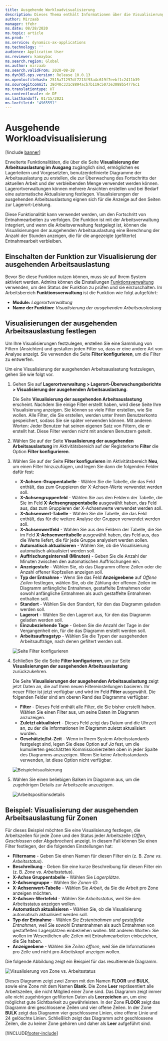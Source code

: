 ```yaml
---
title: Ausgehende Workloadvisualisierung
description: Dieses Thema enthält Informationen über die Visualisierung der ausgehenden Arbeitsauslastung. Mit dieser Funktionalität können Lagerort-Manager und Vorgesetzte benutzerdefinierte Diagramme zur Arbeitsauslastung erstellen, mit denen der Fortschritt der aktuellen Arbeit und die verbleibende Menge überwacht werden kann. Lagerortverwaltungen können mehrere Ansichten erstellen und bei Bedarf eine automatische Aktualisierung festlegen.
author: Mirzaab
manager: tfehr
ms.date: 08/28/2020
ms.topic: article
ms.prod: ''
ms.service: dynamics-ax-applications
ms.technology: ''
audience: Application User
ms.reviewer: kamaybac
ms.search.region: Global
ms.author: mirzaab
ms.search.validFrom: 2020-08-28
ms.dyn365.ops.version: Release 10.0.13
ms.openlocfilehash: 2515a71297df7213f93a4c619f7eebf1c2411b39
ms.sourcegitcommit: 38d40c331c8894acb7b119c5073e3088b54776c1
ms.translationtype: HT
ms.contentlocale: de-DE
ms.lasthandoff: 01/15/2021
ms.locfileid: "4965551"
---
```

# <a name="outbound-workload-visualization"></a>Ausgehende Workloadvisualisierung

[!include [banner](../includes/banner.md)]

Erweiterte Funktionalitäten, die über die Seite **Visualisierung der Arbeitsauslastung im Ausgang** zugänglich sind, ermöglichen es Lagerleitern und Vorgesetzten, benutzerdefinierte Diagramme der Arbeitsauslastung zu erstellen, die zur Überwachung des Fortschritts der aktuellen Arbeit und der verbleibenden Menge verwendet werden können. Lagerortverwaltungen können mehrere Ansichten erstellen und bei Bedarf eine automatische Aktualisierung festlegen. Visualisierungen der ausgehenden Arbeitsauslastung eignen sich für die Anzeige auf den Seiten zur Lagerort-Leistung.

Diese Funktionalität kann verwendet werden, um den Fortschritt von Entnahmearbeiten zu verfolgen. Die Funktion ist mit der Arbeitsverwaltung integriert, und wenn die Arbeitsverwaltung festgelegt ist, können die Visualisierungen der ausgehenden Arbeitsauslastung eine Berechnung der Anzahl der Stunden anzeigen, die für die angezeigte (gefilterte) Entnahmearbeit verbleiben.

## <a name="turn-on-the-outbound-workload-visualization-feature"></a>Einschalten der Funktion zur Visualisierung der ausgehenden Arbeitsauslastung

Bevor Sie diese Funktion nutzen können, muss sie auf Ihrem System aktiviert werden. Admins können die Einstellungen [Funktionsverwaltung](../../fin-ops-core/fin-ops/get-started/feature-management/feature-management-overview.md) verwenden, um den Status der Funktion zu prüfen und sie einzuschalten. Im Arbeitsbereich **Funktionsverwaltung** ist die Funktion wie folgt aufgeführt:

- **Module:** *Lagerortverwaltung*
- **Name der Funktion:** *Visualisierung der ausgehenden Arbeitsauslastung*

## <a name="set-up-outbound-workload-visualizations"></a>Visualisierungen der ausgehenden Arbeitsauslastung festlegen

Um Ihre Visualisierungen festzulegen, erstellen Sie eine Sammlung von Filtern (Ansichten) und gestalten jeden Filter so, dass er eine andere Art von Analyse anzeigt. Sie verwenden die Seite **Filter konfigurieren**, um die Filter zu entwerfen.

Um eine Visualisierung der ausgehenden Arbeitsauslastung festzulegen, gehen Sie wie folgt vor.

1. Gehen Sie auf **Lagerortverwaltung \> Lagerort-Überwachungsberichte \> Visualisierung der ausgehenden Arbeitsauslastung**.

    Die Seite **Visualisierung der ausgehenden Arbeitsauslastung** erscheint. Nachdem Sie einige Filter erstellt haben, wird diese Seite Ihre Visualisierung anzeigen. Sie können so viele Filter erstellen, wie Sie wollen. Alle Filter, die Sie erstellen, werden unter Ihrem Benutzerkonto gespeichert, sodass Sie sie später verwenden können. Mit anderen Worten: Jeder Benutzer hat seinen eigenen Satz von Filtern, die er erstellt hat. Diese Filter werden nicht mit anderen Benutzern geteilt.

1. Wählen Sie auf der Seite **Visualisierung der ausgehenden Arbeitsauslastung** im Aktivitätsbereich auf der Registerkarte **Filter** die Option **Filter konfigurieren**.
1. Wählen Sie auf der Seite **Filter konfigurieren** im Aktivitätsbereich **Neu**, um einen Filter hinzuzufügen, und legen Sie dann die folgenden Felder dafür fest:

    - **X-Achsen-Gruppentabelle** - Wählen Sie die Tabelle, die das Feld enthält, das zum Gruppieren der X-Achsen-Werte verwendet werden soll.
    - **X-Achsengruppenfeld** - Wählen Sie aus den Feldern der Tabelle, die Sie im Feld **X-Achsengruppentabelle** ausgewählt haben, das Feld aus, das zum Gruppieren der X-Achsenwerte verwendet werden soll.
    - **X-Achsenwert-Tabelle** - Wählen Sie die Tabelle, die das Feld enthält, das für die weitere Analyse der Gruppen verwendet werden soll.
    - **X-Achsenwertfeld** - Wählen Sie aus den Feldern der Tabelle, die Sie im Feld **X-Achsenwerttabelle** ausgewählt haben, das Feld aus, das die Werte liefert, die für jede Gruppe analysiert werden sollen.
    - **Automatisch aktualisieren** - Wählen Sie, ob die Visualisierung automatisch aktualisiert werden soll.
    - **Auffrischungsintervall (Minuten)** - Geben Sie die Anzahl der Minuten zwischen den automatischen Auffrischungen ein.
    - **Anzeigestufe** - Wählen Sie, ob das Diagramm offene Zeilen oder die Anzahl offener Kopfzeilen anzeigen soll.
    - **Typ der Entnahme** - Wenn Sie das Feld **Anzeigeebene** auf _Offene Zeilen_ festlegen, wählen Sie, ob die Zählung der offenen Zeilen im Diagramm anfängliche Entnahmen, gestaffelte Entnahmen oder sowohl anfängliche Entnahmen als auch gestaffelte Entnahmen enthalten soll.
    - **Standort** - Wählen Sie den Standort, für den das Diagramm geladen werden soll.
    - **Lagerort** - Wählen Sie den Lagerort aus, für den das Diagramm geladen werden soll.
    - **Einzubeziehende Tage** - Geben Sie die Anzahl der Tage in der Vergangenheit ein, für die das Diagramm erstellt werden soll.
    - **Arbeitsauftragstyp** - Wählen Sie die Typen der ausgehenden Arbeitsaufträge, nach denen gefiltert werden soll.

    ![Seite Filter konfigurieren](media/work-viz-filters-1.png "Seite Filter konfigurieren")

1. Schließen Sie die Seite **Filter konfigurieren**, um zur Seite **Visualisierungen der ausgehenden Arbeitsauslastung** zurückzukehren.

    Die Seite **Visualisierungen der ausgehenden Arbeitsauslastung** zeigt jetzt Daten an, die auf Ihren neuen Filtereinstellungen basieren. Ihr neuer Filter ist jetzt verfügbar und wird im Feld **Filter** ausgewählt. Die folgenden Felder sind am oberen Rand des Diagramms verfügbar:

    - **Filter** - Dieses Feld enthält alle Filter, die Sie bisher erstellt haben. Wählen Sie einen Filter aus, um seine Daten im Diagramm anzuzeigen.
    - **Zuletzt aktualisiert** - Dieses Feld zeigt das Datum und die Uhrzeit an, zu der die Informationen im Diagramm zuletzt aktualisiert wurden.
    - **Geschätzte/Ist-Zeit** - Wenn in Ihrem System Arbeitsstandards festgelegt sind, legen Sie diese Option auf *Ja* fest, um die kumulierten geschätzten Kommissionierzeiten oben in jeder Spalte des Diagramms anzuzeigen. Wenn Sie keine Arbeitsstandards verwenden, ist diese Option nicht verfügbar.

    ![Beispielvisualisierung](media/work-viz-chart.png "Beispiel-Visualisierung")

1. Wählen Sie einen beliebigen Balken im Diagramm aus, um die zugehörigen Details zur Arbeitszeile anzuzeigen.

    ![Arbeitspositionsdetails](media/work-viz-work-details.png "Arbeitspositionsdetails")

## <a name="example-outbound-workload-visualization-for-zones"></a>Beispiel: Visualisierung der ausgehenden Arbeitsauslastung für Zonen

Für dieses Beispiel möchten Sie eine Visualisierung festlegen, die Arbeitszeilen für jede Zone und den Status jeder Arbeitszeile (_Offen_, _Geschlossen_ oder _Abgebrochen_) anzeigt. In diesem Fall können Sie einen Filter festlegen, der die folgenden Einstellungen hat:

- **Filtername** - Geben Sie einen Namen für diesen Filter ein (z. B. _Zone vs. Arbeitsstatus_).
- **Beschreibung** - Geben Sie eine kurze Beschreibung für diesen Filter ein (z. B. _Zone vs. Arbeitsstatus_).
- **X-Achse Gruppentabelle** - Wählen Sie _Lagerplätze._
- **X-Achsengruppe** - Wählen Sie _Zonen-ID_.
- **X-Achsenwert-Tabelle** - Wählen Sie _Arbeit_, da Sie die Arbeit pro Zone anzeigen möchten.
- **X-Achsen-Wertefeld** - Wählen Sie _Arbeitsstatus_, weil Sie den Arbeitsstatus anzeigen wollen.
- **Automatisch aktualisieren** - Wählen Sie, ob die Visualisierung automatisch aktualisiert werden soll.
- **Typ der Entnahme** - Wählen Sie _Erstentnahmen und gestaffelte Entnahmen_, weil Sie sowohl Erstentnahmen als auch Entnahmen von gestaffelten Lagerplätzen einbeziehen wollen. Mit anderen Worten: Sie wollen im Wesentlichen alle Zeilen mit Entnahmearbeiten einbeziehen, die Sie haben.
- **Anzeigeebene** - Wählen Sie _Zeilen öffnen_, weil Sie die Informationen pro Zeile und nicht pro Arbeitskopf anzeigen wollen.

Die folgende Abbildung zeigt ein Beispiel für das resultierende Diagramm.

![Visualisierung von Zone vs. Arbeitsstatus](media/work-viz-chart.png "Visualisierung von Zone vs. Arbeitsstatus")

Dieses Diagramm zeigt zwei Zonen mit den Namen **FLOOR** und **BULK**, sowie eine Zone mit dem Namen **Blank**. Die Zone **Leer** repräsentiert alle Arbeitszeilen, die nicht Mitglied einer Zone sind. Das Diagramm zeigt immer alle nicht zugehörigen gefilterten Daten als **Leerzeichen** an, um eine möglichst gute Sichtbarkeit zu gewährleisten. In der Zone **FLOOR** zeigt das Diagramm drei geschlossene Zeilen und vier offene Zeilen. In der Zone **BULK** zeigt das Diagramm vier geschlossene Linien, eine offene Linie und 24 gelöschte Linien. Schließlich zeigt das Diagramm acht geschlossene Zeilen, die zu keiner Zone gehören und daher als **Leer** aufgeführt sind.


[!INCLUDE[footer-include](../../includes/footer-banner.md)]